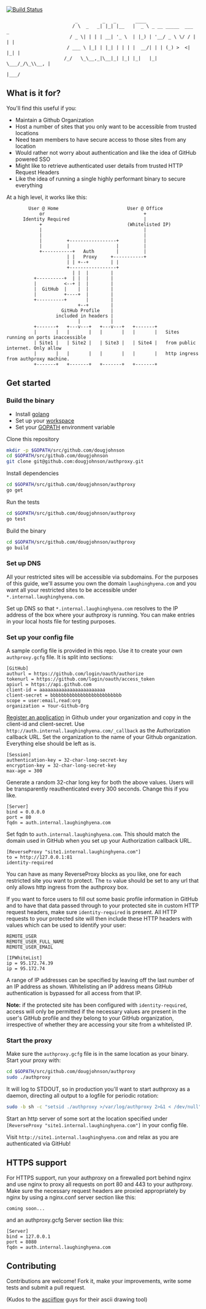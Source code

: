 [![Build Status](https://api.shippable.com/projects/54b81bc85ab6cc135288bf48/badge?branchName=master)](https://app.shippable.com/projects/54b81bc85ab6cc135288bf48/builds/latest)

```
                         _         _   _       ____                      
                        / \  _   _| |_| |__   |  _ \ _ __ _____  ___   _ 
                       / _ \| | | | __| '_ \  | |_) | '__/ _ \ \/ / | | |
                      / ___ \ |_| | |_| | | | |  __/| | | (_) >  <| |_| |
                     /_/   \_\__,_|\__|_| |_| |_|   |_|  \___/_/\_\\__, |
                                                                   |___/ 
```
## What is it for?
You'll find this useful if you:
* Maintain a Github Organization
* Host a number of sites that you only want to be accessible from trusted locations
* Need team members to have secure access to those sites from any location
* Would rather not worry about authentication and like the idea of GitHub powered SSO
* Might like to retrieve authenticated user details from trusted HTTP Request Headers
* Like the idea of running a single highly performant binary to secure everything

At a high level, it works like this:

```
        User @ Home                         User @ Office   
            or                                    +         
      Identity Required                           |         
            +                               (Whitelisted IP)
            |                                     |         
            |                                     |         
            |         +-----------------+         |         
            |         |                 |         |         
            +-----------+   Auth        |         |         
                      | |   Proxy     +-----------+         
                      | | +--+        | |                   
                      +-----------------+                   
                        | |  |        |                     
          +----------+  | |  |        |                     
          |          <--+ |  |        |                     
          |  GitHub  |    |  |        |                     
          |          +----+  |        |                     
          +----------+       |        |                     
                          +--+        |                     
                    GitHub Profile    |                     
                  included in headers |                     
                          |           |                     
          +-------+   +---v---+   +---v---+   +-------+     
          |       |   |       |   |       |   |       |   Sites running on ports inaccessible 
          | Site1 |   | Site2 |   | Site3 |   | Site4 |   from public internet. Only allow
          |       |   |       |   |       |   |       |   http ingress from authproxy machine.
          +-------+   +-------+   +-------+   +-------+     
```

## Get started
### Build the binary
* Install [golang](https://golang.org/doc/install)
* Set up your [workspace](https://golang.org/doc/code.html#Workspaces)
* Set your [GOPATH](https://golang.org/doc/code.html#GOPATH) environment variable

Clone this repository
```bash
mkdir -p $GOPATH/src/github.com/dougjohnson
cd $GOPATH/src/github.com/dougjohnson
git clone git@github.com:dougjohnson/authproxy.git
```
Install dependencies
```bash
cd $GOPATH/src/github.com/dougjohnson/authproxy
go get
```
Run the tests
```bash
cd $GOPATH/src/github.com/dougjohnson/authproxy
go test
```
Build the binary
```bash
cd $GOPATH/src/github.com/dougjohnson/authproxy
go build
```

### Set up DNS
All your restricted sites will be accessible via subdomains. For the purposes of this guide, we'll assume you own the domain `laughinghyena.com` and you want all your restricted sites to be accessible under `*.internal.laughinghyena.com`. 

Set up DNS so that `*.internal.laughinghyena.com` resolves to the IP address of the box where your authproxy is running. You can make entries in your local hosts file for testing purposes.

### Set up your config file
A sample config file is provided in this repo. Use it to create your own `authproxy.gcfg` file.
It is split into sections:

```
[GitHub]
authurl = https://github.com/login/oauth/authorize
tokenurl = https://github.com/login/oauth/access_token
apiurl = https://api.github.com
client-id = aaaaaaaaaaaaaaaaaaaaaaaa
client-secret = bbbbbbbbbbbbbbbbbbbbbbbbbb
scope = user:email,read:org
organization = Your-Github-Org
```
[Register an application](https://github.com/settings/profile) in Github under your organization and copy in the client-id and client-secret. Use `http://auth.internal.laughinghyena.com/_callback` as the Authorization callback URL.
Set the organization to the name of your Github organization.
Everything else should be left as is.

```
[Session]
authentication-key = 32-char-long-secret-key
encryption-key = 32-char-long-secret-key
max-age = 300
```
Generate a random 32-char long key for both the above values. Users will be transparently reauthenticated every 300 seconds. Change this if you like.

```
[Server]
bind = 0.0.0.0
port = 80
fqdn = auth.internal.laughinghyena.com
```
Set fqdn to `auth.internal.laughinghyena.com`. This should match the domain used in GitHub when you set up your Authorization callback URL.

```
[ReverseProxy "site1.internal.laughinghyena.com"]
to = http://127.0.0.1:81
identity-required
```
You can have as many ReverseProxy blocks as you like, one for each restricted site you want to protect. The `to` value should be set to any url that only allows http ingress from the authproxy box.

If you want to force users to fill out some basic profile information in GitHub and to have that data passed through to your protected site in custom HTTP request headers, make sure `identity-required` is present. All HTTP requests to your protected site will then include these HTTP headers with values which can be used to identify your user:
```
REMOTE_USER
REMOTE_USER_FULL_NAME
REMOTE_USER_EMAIL
```

```
[IPWhiteList]
ip = 95.172.74.39
ip = 95.172.74
```
A range of IP addresses can be specified by leaving off the last number of an IP address as shown. Whitelisting an IP address means GitHub authentication is bypassed for all access from that IP.

 **Note:** if the protected site has been configured with `identity-required`, access will only be permitted if the necessary values are present in the user's GitHub profile and they belong to your GitHub organization, irrespective of whether they are accessing your site from a whitelisted IP.

### Start the proxy
Make sure the `authproxy.gcfg` file is in the same location as your binary.
Start your proxy with:
```bash
cd $GOPATH/src/github.com/dougjohnson/authproxy
sudo ./authproxy
```

It will log to STDOUT, so in production you'll want to start authproxy as a daemon, directing all output to a logfile for periodic rotation:
```bash
sudo -b sh -c "setsid ./authproxy >/var/log/authproxy 2>&1 < /dev/null"
```

Start an http server of some sort at the location specified under `[ReverseProxy "site1.internal.laughinghyena.com"]` in your config file.

Visit `http://site1.internal.laughinghyena.com` and relax as you are authenticated via GitHub!

## HTTPS support
For HTTPS support, run your authproxy on a firewalled port behind nginx and use nginx to proxy all requests on port 80 and 443 to your authproxy. Make sure the necessary request headers are proxied appropriately by nginx by using a nginx.conf server section like this:
```
coming soon...
```
and an authproxy.gcfg Server section like this:
```
[Server]
bind = 127.0.0.1
port = 8080
fqdn = auth.internal.laughinghyena.com
```

## Contributing
Contributions are welcome! Fork it, make your improvements, write some tests and submit a pull request.

(Kudos to the [asciiflow](http://asciiflow.com) guys for their ascii drawing tool)
